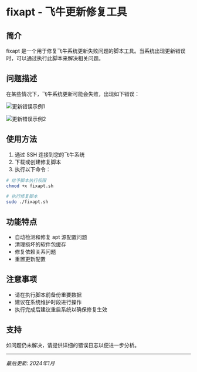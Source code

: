 # fixapt - 飞牛更新修复工具

## 简介

fixapt 是一个用于修复飞牛系统更新失败问题的脚本工具。当系统出现更新错误时，可以通过执行此脚本来解决相关问题。

## 问题描述

在某些情况下，飞牛系统更新可能会失败，出现如下错误：

![更新错误示例1](https://github.com/user-attachments/assets/d3a87fd5-6513-4d23-8b9e-6f76ee8e8d56)

![更新错误示例2](https://github.com/user-attachments/assets/b449c850-dc37-4210-869a-2f02411b7285)

## 使用方法

1. 通过 SSH 连接到您的飞牛系统
2. 下载或创建修复脚本
3. 执行以下命令：

```bash
# 给予脚本执行权限
chmod +x fixapt.sh

# 执行修复脚本
sudo ./fixapt.sh
```

## 功能特点

- 自动检测和修复 apt 源配置问题
- 清理损坏的软件包缓存
- 修复依赖关系问题
- 重置更新配置

## 注意事项

- 请在执行脚本前备份重要数据
- 建议在系统维护时段进行操作
- 执行完成后建议重启系统以确保修复生效

## 支持

如问题仍未解决，请提供详细的错误日志以便进一步分析。

---

*最后更新: 2024年1月*
